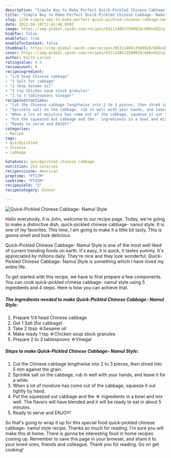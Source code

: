 ```yaml
---
description: "Simple Way to Make Perfect Quick-Pickled Chinese Cabbage- Namul Style"
title: "Simple Way to Make Perfect Quick-Pickled Chinese Cabbage- Namul Style"
slug: 1238-simple-way-to-make-perfect-quick-pickled-chinese-cabbage-namul-style
date: 2022-04-19T11:41:48.850Z
image: https://img-global.cpcdn.com/recipes/6511148613500928/680x482cq70/quick-pickled-chinese-cabbage-namul-style-recipe-main-photo.jpg
hideToc: false
enableToc: true
enableTocContent: false
thumbnail: https://img-global.cpcdn.com/recipes/6511148613500928/680x482cq70/quick-pickled-chinese-cabbage-namul-style-recipe-main-photo.jpg
cover: https://img-global.cpcdn.com/recipes/6511148613500928/680x482cq70/quick-pickled-chinese-cabbage-namul-style-recipe-main-photo.jpg
author: Keith Larson
ratingvalue: 4.3
reviewcount: 8
recipeingredient:
- "1/4 head Chinese cabbage"
- "1 Salt for cabbage"
- "2 tbsp Sesame oil"
- "1 tsp Chicken soup stock granules"
- "2 to 3 tablespoons Vinegar"
recipeinstructions:
- "Cut the Chinese cabbage lengthwise into 2 to 3 pieces, then shred into 5 mm against the grain."
- "Sprinkle salt on the cabbage, rub in well with your hands, and leave it for a while."
- "When a lot of moisture has come out of the cabbage, squeeze it out tightly by hand."
- "Put the squeezed out cabbage and the ☆ ingredients in a bowl and mix well. The flavors will have blended and it will be ready to eat in about 5 minutes."
- "Ready to serve and ENJOY!"
categories:
- Recipe
tags:
- quickpickled
- chinese
- cabbage

katakunci: quickpickled chinese cabbage 
nutrition: 253 calories
recipecuisine: American
preptime: "PT17M"
cooktime: "PT45M"
recipeyield: "2"
recipecategory: Dinner

---
```



![Quick-Pickled Chinese Cabbage- Namul Style](https://img-global.cpcdn.com/recipes/6511148613500928/680x482cq70/quick-pickled-chinese-cabbage-namul-style-recipe-main-photo.jpg)

Hello everybody, it is John, welcome to our recipe page. Today, we're going to make a distinctive dish, quick-pickled chinese cabbage- namul style. It is one of my favorites. This time, I am going to make it a little bit tasty. This is gonna smell and look delicious.



Quick-Pickled Chinese Cabbage- Namul Style is one of the most well liked of current trending foods on earth. It's easy, it is quick, it tastes yummy. It's appreciated by millions daily. They're nice and they look wonderful. Quick-Pickled Chinese Cabbage- Namul Style is something which I have loved my entire life.


To get started with this recipe, we have to first prepare a few components. You can cook quick-pickled chinese cabbage- namul style using 5 ingredients and 4 steps. Here is how you can achieve that.

<!--inarticleads1-->

##### The ingredients needed to make Quick-Pickled Chinese Cabbage- Namul Style:

1. Prepare 1/4 head Chinese cabbage
1. Get 1 Salt (for cabbage)
1. Take 2 tbsp ☆Sesame oil
1. Make ready 1 tsp ☆Chicken soup stock granules
1. Prepare 2 to 3 tablespoons ☆Vinegar




<!--inarticleads2-->

##### Steps to make Quick-Pickled Chinese Cabbage- Namul Style:

1. Cut the Chinese cabbage lengthwise into 2 to 3 pieces, then shred into 5 mm against the grain.
1. Sprinkle salt on the cabbage, rub in well with your hands, and leave it for a while.
1. When a lot of moisture has come out of the cabbage, squeeze it out tightly by hand.
1. Put the squeezed out cabbage and the ☆ ingredients in a bowl and mix well. The flavors will have blended and it will be ready to eat in about 5 minutes.
1. Ready to serve and ENJOY!



So that's going to wrap it up for this special food quick-pickled chinese cabbage- namul style recipe. Thanks so much for reading. I'm sure you will make this at home. There is gonna be interesting food in home recipes coming up. Remember to save this page in your browser, and share it to your loved ones, friends and colleague. Thank you for reading. Go on get cooking!
